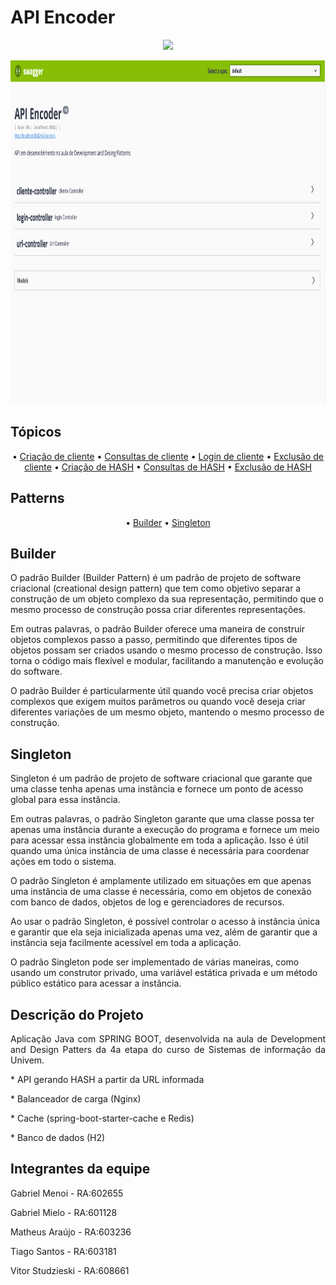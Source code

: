 # API Encoder
<div align="center">


<p align="center">
   <img src="http://img.shields.io/static/v1?label=STATUS&message=EM%20DESENVOLVIMENTO&color=RED&style=for-the-badge" />
</p>
</div>
<div align="center" class="row">
<img src="readme/img.png" width="900" height="550"/>
</div>

## Tópicos

<div align="center">
  • <a href="#Descrição do Projeto">Criação de cliente</a> •
  <a href="#tecnicas-e-tecnologias-utilizadas">Consultas de cliente</a> •
  <a href="#tecnicas-e-tecnologias-utilizadas">Login de cliente</a> •
  <a href="#abrir-e-rodar">Exclusão de cliente</a> •
  <a href="#acesso-ao-projeto">Criação de HASH</a> •  
  <a href="#ajustes-e-melhorias">Consultas de HASH</a> •
  <a href="#licenca">Exclusão de HASH</a> 
</div>

## Patterns

<div align="center">
  • <a href="#Descrição do Projeto">Builder</a> •
  <a href="#tecnicas-e-tecnologias-utilizadas">Singleton</a> 
</div>

## Builder
O padrão Builder (Builder Pattern) é um padrão de projeto de software criacional (creational design pattern) que tem como objetivo separar a construção de um objeto complexo da sua representação, permitindo que o mesmo processo de construção possa criar diferentes representações.

Em outras palavras, o padrão Builder oferece uma maneira de construir objetos complexos passo a passo, permitindo que diferentes tipos de objetos possam ser criados usando o mesmo processo de construção. Isso torna o código mais flexível e modular, facilitando a manutenção e evolução do software.

O padrão Builder é particularmente útil quando você precisa criar objetos complexos que exigem muitos parâmetros ou quando você deseja criar diferentes variações de um mesmo objeto, mantendo o mesmo processo de construção.

## Singleton
Singleton é um padrão de projeto de software criacional que garante que uma classe tenha apenas uma instância e fornece um ponto de acesso global para essa instância.

Em outras palavras, o padrão Singleton garante que uma classe possa ter apenas uma instância durante a execução do programa e fornece um meio para acessar essa instância globalmente em toda a aplicação. Isso é útil quando uma única instância de uma classe é necessária para coordenar ações em todo o sistema.

O padrão Singleton é amplamente utilizado em situações em que apenas uma instância de uma classe é necessária, como em objetos de conexão com banco de dados, objetos de log e gerenciadores de recursos.

Ao usar o padrão Singleton, é possível controlar o acesso à instância única e garantir que ela seja inicializada apenas uma vez, além de garantir que a instância seja facilmente acessível em toda a aplicação.

O padrão Singleton pode ser implementado de várias maneiras, como usando um construtor privado, uma variável estática privada e um método público estático para acessar a instância.
## Descrição do Projeto

<p align="justify">Aplicação Java com SPRING BOOT, desenvolvida na aula de Development and Design Patters da 4a etapa do curso de Sistemas de informação da Univem.</p>
<p align="justify"> * API gerando HASH a partir da URL informada</p>
<p align="justify"> * Balanceador de carga (Nginx)</p>
<p align="justify"> * Cache (spring-boot-starter-cache e Redis)</p>
<p align="justify"> * Banco de dados (H2)</p>


## Integrantes da equipe
<p align="justify">Gabriel Menoi - RA:602655</p>
<p align="justify">Gabriel Mielo - RA:601128</p>
<p align="justify">Matheus Araújo - RA:603236</p>
<p align="justify">Tiago Santos - RA:603181</p>
<p align="justify">Vitor Studzieski - RA:608661</p>